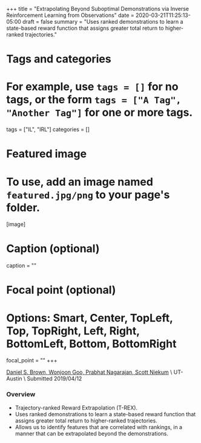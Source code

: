 +++
title = "Extrapolating Beyond Suboptimal Demonstrations via Inverse Reinforcement Learning from Observations"
date = 2020-03-21T11:25:13-05:00
draft = false
summary = "Uses ranked demonstrations to learn a state-based reward function that assigns greater total return to higher-ranked trajectories."

# Tags and categories
# For example, use `tags = []` for no tags, or the form `tags = ["A Tag", "Another Tag"]` for one or more tags.
tags = ["IL", "IRL"]
categories = []

# Featured image
# To use, add an image named `featured.jpg/png` to your page's folder.
[image]
  # Caption (optional)
  caption = ""

  # Focal point (optional)
  # Options: Smart, Center, TopLeft, Top, TopRight, Left, Right, BottomLeft, Bottom, BottomRight
  focal_point = ""
+++

[Daniel S. Brown, Wonjoon Goo, Prabhat Nagarajan, Scott Niekum](https://arxiv.org/abs/1904.06387) \\
UT-Austin \\
Submitted 2019/04/12

### Overview

* Trajectory-ranked Reward Extrapolation (T-REX).
* Uses ranked demonstrations to learn a state-based reward function that assigns greater total return to higher-ranked trajectories.
* Allows us to identify features that are correlated with rankings, in a manner that can be extrapolated beyond the demonstrations.
